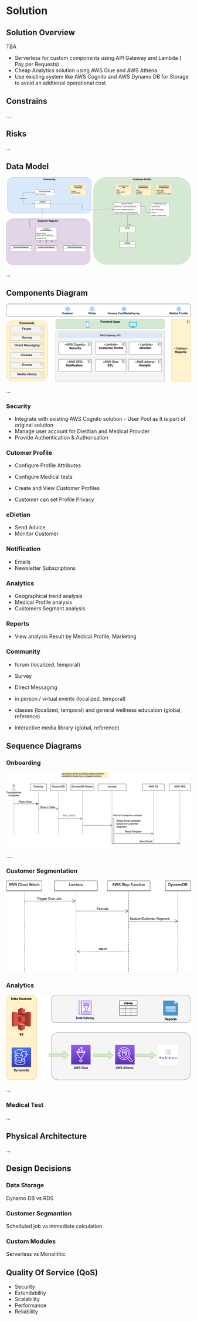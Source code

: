 # Solution
## Solution Overview

TBA

- Serverless for custom components using API Gateway and Lambda ( Pay per Requests)
- Cheap Analytics solution using AWS Glue and AWS Athena 
- Use existing system like AWS Cognito and AWS Dynamo DB for Storage to avoid an addtional operational cost

## Constrains

....

## Risks

...

## Data Model

![data-model](diagrams/data_model.png)

...

## Components Diagram 

![component_diagram](diagrams/component_diagram.png)

...

### Security

- Integrate with existing AWS Cognito solution - User Pool as It is part of original solution   
- Manage user account for Dietitian and Medical Provider
- Provide Authentication  & Authorisation 

### Cutomer Profile

- Configure Profile Attributes 

- Configure Medical tests

- Create and View Customer Profiles

- Customer can set Profile Privacy

  

### eDietian

- Send Advice
- Monitor Customer

### Notification

- Emails
- Newsletter Subscriptions

### Analytics

- Geographical trend analysis
- Medical Profile analysis
- Customers Segmant analysis

### Reports

- View analysis Result by Medical Profile, Marketing

### Community

- forum (localized, temporal)

- Survey

- Direct Messaging

- in person / virtual events (localized, temporal)

- classes (localized, temporal) and general wellness education (global, reference)

- interactive media library (global, reference)

  

## Sequence Diagrams

### Onboarding

![](diagrams/onboarding_flow.png)

....

### Customer Segmentation

![](diagrams/customer_segmentation.png)

### Analytics

![](diagrams/analytics.png)

...

### Medical Test

...

## Physical Architecture

...

## Design Decisions 

### Data Storage

Dynamo DB vs RDS

### Customer Segmantion

Scheduled  job vs immediate calculation 

### Custom Modules

Serverless vs Monolithic 

## Quality Of Service (QoS)

- Security
- Extendability 
- Scalability 
- Performance
- Reliability

